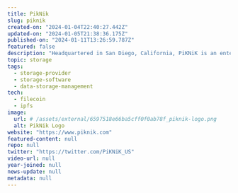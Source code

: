 ```yaml
---
title: PikNik
slug: piknik
created-on: "2024-01-04T22:40:27.442Z"
updated-on: "2024-01-05T21:38:36.175Z"
published-on: "2024-01-11T13:26:59.787Z"
featured: false
description: "Headquartered in San Diego, California, PiKNiK is an enterprise-grade decentralized storage provider that makes it easy for anyone to store and provide storage on the Filecoin network, without any technical knowledge required."
topic: storage
tags:
  - storage-provider
  - storage-software
  - data-storage-management
tech:
  - filecoin
  - ipfs
image:
  url: # /assets/external/6597518e66ba5cff0f0ab78f_piknik-logo.png
  alt: PikNik Logo
website: "https://www.piknik.com"
featured-content: null
repo: null
twitter: "https://twitter.com/PiKNiK_US"
video-url: null
year-joined: null
news-update: null
metadata: null
---
```

